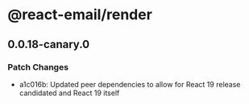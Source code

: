 # @react-email/render

## 0.0.18-canary.0

### Patch Changes

- a1c016b: Updated peer dependencies to allow for React 19 release candidated and React 19 itself
